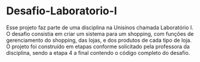 # Desafio-Laboratorio-I

Esse projeto faz parte de uma disciplina na Unisinos chamada Laboratório I. O desafio consistia em criar um sistema para um shopping,
com funções de gerenciamento do shopping, das lojas, e dos produtos de cada tipo de loja. O projeto foi construído em etapas conforme solicitado
pela professora da disciplina, sendo a etapa 4 a final contendo o código completo do desafio.

